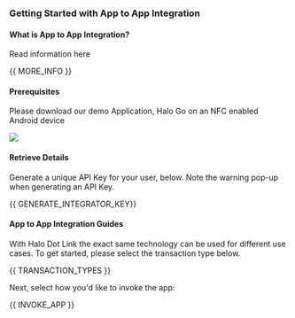 ### Getting Started with App to App Integration

#### What is App to App Integration?

Read information here

{{ MORE_INFO }}

#### Prerequisites

Please download our demo Application, Halo Go on an NFC enabled Android device

<img src="assets/halo.go.png"/>

#### Retrieve Details

Generate a unique API Key for your user, below. Note the warning pop-up when generating an API Key.

{{ GENERATE_INTEGRATOR_KEY}}
 

#### App to App Integration Guides

With Halo Dot Link the exact same technology can be used for different use cases. To get started, please select the transaction type below.

{{ TRANSACTION_TYPES }}

Next, select how you'd like to invoke the app:

{{ INVOKE_APP }}
